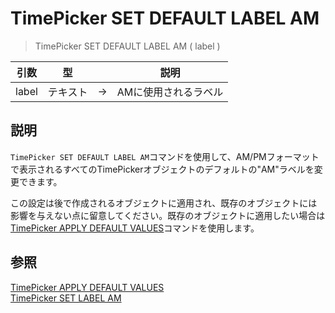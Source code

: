 # TimePicker SET DEFAULT LABEL AM

> TimePicker SET DEFAULT LABEL AM ( label )

| 引数 | 型 || 説明 |
| --- | --- | --- | --- |
| label | テキスト | → | AMに使用されるラベル |

## 説明

`TimePicker SET DEFAULT LABEL AM`コマンドを使用して、AM/PMフォーマットで表示されるすべてのTimePickerオブジェクトのデフォルトの"AM"ラベルを変更できます。

この設定は後で作成されるオブジェクトに適用され、既存のオブジェクトには影響を与えない点に留意してください。既存のオブジェクトに適用したい場合は[TimePicker APPLY DEFAULT VALUES](TimePicker%20APPLY%20DEFAULT%20VALUES.ja.md)コマンドを使用します。

## 参照

[TimePicker APPLY DEFAULT VALUES](TimePicker%20APPLY%20DEFAULT%20VALUES.ja.md)  
[TimePicker SET LABEL AM](TimePicker%20SET%20LABEL%20AM.ja.md)
